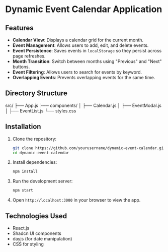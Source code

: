 # Dynamic Event Calendar Application

## **Features**
- **Calendar View**: Displays a calendar grid for the current month.
- **Event Management**: Allows users to add, edit, and delete events.
- **Event Persistence**: Saves events in `localStorage` so they persist across page refreshes.
- **Month Transition**: Switch between months using "Previous" and "Next" buttons.
- **Event Filtering**: Allows users to search for events by keyword.
- **Overlapping Events**: Prevents overlapping events for the same time.

## **Directory Structure**
src/
├── App.js
├── components/
│   ├── Calendar.js
│   ├── EventModal.js
│   ├── EventList.js
└── styles.css

## **Installation**

1. Clone the repository:
    ```bash
    git clone https://github.com/yourusername/dynamic-event-calendar.git
    cd dynamic-event-calendar
    ```

2. Install dependencies:
    ```bash
    npm install
    ```

3. Run the development server:
    ```bash
    npm start
    ```

4. Open `http://localhost:3000` in your browser to view the app.


## **Technologies Used**
- React.js
- Shadcn UI components
- dayjs (for date manipulation)
- CSS for styling

